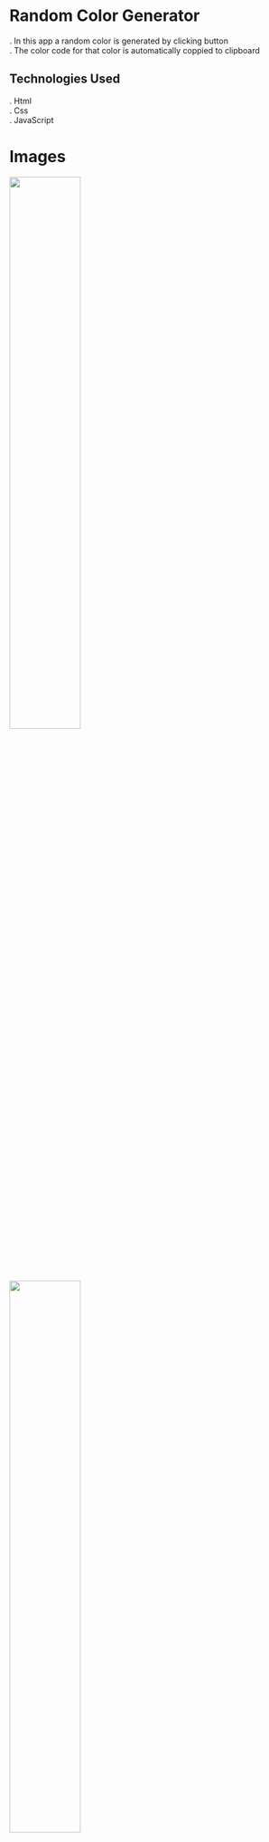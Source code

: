 # Random Color Generator
. In this app a random color is generated by clicking button </br>
. The color code for that color is automatically coppied to clipboard
## Technologies Used
. Html </br>
. Css </br>
. JavaScript
# Images
<img src="https://github.com/jawadhassan100/Random_Color_Generator/assets/123384066/473923fc-f2b1-4f06-8b56-a67d1dd3fe27" width="50%">
<img src="https://github.com/jawadhassan100/Random_Color_Generator/assets/123384066/6ef79d5b-9fcb-4a99-ad06-fea3caf4d0af" width="50%">
